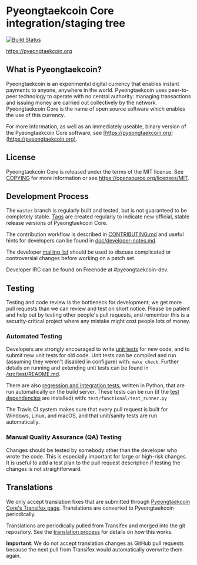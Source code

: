 Pyeongtaekcoin Core integration/staging tree
=====================================

[![Build Status](https://travis-ci.org/pyeongtaekcoin-project/pyeongtaekcoin.svg?branch=master)](https://travis-ci.org/pyeongtaekcoin-project/pyeongtaekcoin)

https://pyeongtaekcoin.org

What is Pyeongtaekcoin?
----------------

Pyeongtaekcoin is an experimental digital currency that enables instant payments to
anyone, anywhere in the world. Pyeongtaekcoin uses peer-to-peer technology to operate
with no central authority: managing transactions and issuing money are carried
out collectively by the network. Pyeongtaekcoin Core is the name of open source
software which enables the use of this currency.

For more information, as well as an immediately useable, binary version of
the Pyeongtaekcoin Core software, see [https://pyeongtaekcoin.org](https://pyeongtaekcoin.org).

License
-------

Pyeongtaekcoin Core is released under the terms of the MIT license. See [COPYING](COPYING) for more
information or see https://opensource.org/licenses/MIT.

Development Process
-------------------

The `master` branch is regularly built and tested, but is not guaranteed to be
completely stable. [Tags](https://github.com/pyeongtaekcoin-project/pyeongtaekcoin/tags) are created
regularly to indicate new official, stable release versions of Pyeongtaekcoin Core.

The contribution workflow is described in [CONTRIBUTING.md](CONTRIBUTING.md)
and useful hints for developers can be found in [doc/developer-notes.md](doc/developer-notes.md).

The developer [mailing list](https://groups.google.com/forum/#!forum/pyeongtaekcoin-dev)
should be used to discuss complicated or controversial changes before working
on a patch set.

Developer IRC can be found on Freenode at #pyeongtaekcoin-dev.

Testing
-------

Testing and code review is the bottleneck for development; we get more pull
requests than we can review and test on short notice. Please be patient and help out by testing
other people's pull requests, and remember this is a security-critical project where any mistake might cost people
lots of money.

### Automated Testing

Developers are strongly encouraged to write [unit tests](src/test/README.md) for new code, and to
submit new unit tests for old code. Unit tests can be compiled and run
(assuming they weren't disabled in configure) with: `make check`. Further details on running
and extending unit tests can be found in [/src/test/README.md](/src/test/README.md).

There are also [regression and integration tests](/test), written
in Python, that are run automatically on the build server.
These tests can be run (if the [test dependencies](/test) are installed) with: `test/functional/test_runner.py`

The Travis CI system makes sure that every pull request is built for Windows, Linux, and macOS, and that unit/sanity tests are run automatically.

### Manual Quality Assurance (QA) Testing

Changes should be tested by somebody other than the developer who wrote the
code. This is especially important for large or high-risk changes. It is useful
to add a test plan to the pull request description if testing the changes is
not straightforward.

Translations
------------

We only accept translation fixes that are submitted through [Pyeongtaekcoin Core's Transifex page](https://www.transifex.com/projects/p/pyeongtaekcoin/).
Translations are converted to Pyeongtaekcoin periodically.

Translations are periodically pulled from Transifex and merged into the git repository. See the
[translation process](doc/translation_process.md) for details on how this works.

**Important**: We do not accept translation changes as GitHub pull requests because the next
pull from Transifex would automatically overwrite them again.
